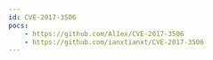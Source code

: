 ```yaml
---
id: CVE-2017-3506
pocs:
    - https://github.com/Al1ex/CVE-2017-3506
    - https://github.com/ianxtianxt/CVE-2017-3506
---
```

